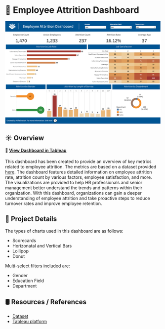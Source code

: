 # 👥 Employee Attrition Dashboard

![Dashboard image](https://github.com/alfie-danish/employee-attrition-dashboard/blob/main/assets/img_dashboard.png?raw=true)

## ☀️ Overview
#### 🔗 [View Dashboard in Tableau](https://public.tableau.com/views/EmployeeAttritionDashboard_16787078108550/Dashboard?:language=en-GB&:display_count=n&:origin=viz_share_link)

This dashboard has been created to provide an overview of key metrics related to employee attrition. The metrics are based on a dataset provided [here](https://www.kaggle.com/datasets/pavansubhasht/ibm-hr-analytics-attrition-dataset). The dashboard features detailed information on employee attrition rate, attrition count by various factors, employee satisfaction, and more. The visualizations are provided to help HR professionals and senior management better understand the trends and patterns within their organization. With this dashboard, organizations can gain a deeper understanding of employee attrition and take proactive steps to reduce turnover rates and improve employee retention.

## 🚀 Project Details
The types of charts used in this dashboard are as follows:
- Scorecards
- Horizonatal and Vertical Bars
- Lollipop
- Donut

Multi-select filters included are:
- Gender
- Education Field
- Department

## 🛢 Resources / References
- [Dataset](https://www.kaggle.com/datasets/pavansubhasht/ibm-hr-analytics-attrition-dataset)
- [Tableau platform](https://www.tableau.com/)

